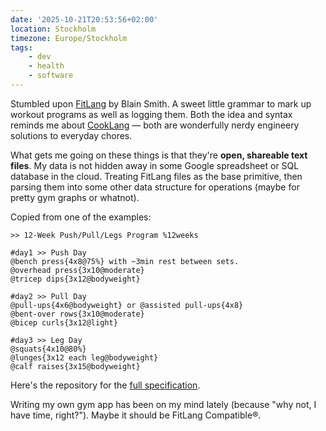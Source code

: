 ```yaml
---
date: '2025-10-21T20:53:56+02:00'
location: Stockholm
timezone: Europe/Stockholm
tags:
    - dev
    - health
    - software
---
```


Stumbled upon [FitLang](https://fitlanguage.org) by Blain Smith. A sweet little grammar to mark up workout programs as well as logging them. Both the idea and syntax reminds me about [CookLang](https://cooklang.org) — both are wonderfully nerdy engineery solutions to everyday chores.

What gets me going on these things is that they're **open, shareable text files**. My data is not hidden away in some Google spreadsheet or SQL database in the cloud. Treating FitLang files as the base primitive, then parsing them into some other data structure for operations (maybe for pretty gym graphs or whatnot).

Copied from one of the examples:

```fitlang
>> 12-Week Push/Pull/Legs Program %12weeks

#day1 >> Push Day
@bench press{4x8@75%} with ~3min rest between sets.
@overhead press{3x10@moderate}
@tricep dips{3x12@bodyweight}

#day2 >> Pull Day
@pull-ups{4x6@bodyweight} or @assisted pull-ups{4x8}
@bent-over rows{3x10@moderate}
@bicep curls{3x12@light}

#day3 >> Leg Day
@squats{4x10@80%}
@lunges{3x12 each leg@bodyweight}
@calf raises{3x15@bodyweight}
```

Here's the repository for the [full specification](https://codeberg.org/fitlang/spec).

Writing my own gym app has been on my mind lately (because "why not, I have time, right?"). Maybe it should be FitLang Compatible®.
